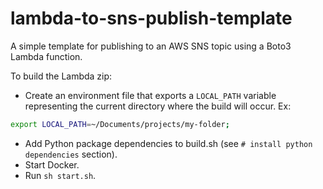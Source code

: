 # lambda-to-sns-publish-template

A simple template for publishing to an AWS SNS topic using a Boto3 Lambda function.

To build the Lambda zip:

- Create an environment file that exports a `LOCAL_PATH` variable representing the current directory where the build will occur. Ex:

```sh
export LOCAL_PATH=~/Documents/projects/my-folder;
```

- Add Python package dependencies to build.sh (see `# install python dependencies` section).
- Start Docker.
- Run `sh start.sh`.
